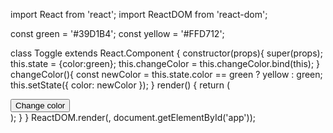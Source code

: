 import React from 'react';
import ReactDOM from 'react-dom';

const green = '#39D1B4';
const yellow = '#FFD712';

class Toggle extends React.Component {
  constructor(props){
    super(props);
    this.state = {color:green};
    this.changeColor = this.changeColor.bind(this);
  }
  changeColor(){
    const newColor = this.state.color == green ? yellow : green;
    this.setState({ color: newColor });
  }
  render() {
    return (
      <div style={{background:this.state.color}}>
        <button onClick={this.changeColor}>
          Change color
        </button>
      </div>
    );
  }
}
ReactDOM.render(<Toggle />, document.getElementById('app'));
